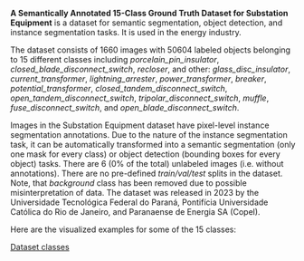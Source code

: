 **A Semantically Annotated 15-Class Ground Truth Dataset for Substation Equipment** is a dataset for semantic segmentation, object detection, and instance segmentation tasks. It is used in the energy industry. 

The dataset consists of 1660 images with 50604 labeled objects belonging to 15 different classes including *porcelain_pin_insulator*, *closed_blade_disconnect_switch*, *recloser*, and other: *glass_disc_insulator*, *current_transformer*, *lightning_arrester*, *power_transformer*, *breaker*, *potential_transformer*, *closed_tandem_disconnect_switch*, *open_tandem_disconnect_switch*, *tripolar_disconnect_switch*, *muffle*, *fuse_disconnect_switch*, and *open_blade_disconnect_switch*.

Images in the Substation Equipment dataset have pixel-level instance segmentation annotations. Due to the nature of the instance segmentation task, it can be automatically transformed into a semantic segmentation (only one mask for every class) or object detection (bounding boxes for every object) tasks. There are 6 (0% of the total) unlabeled images (i.e. without annotations). There are no pre-defined <i>train/val/test</i> splits in the dataset. Note, that *background* class has been removed due to possible misinterpretation of data. The dataset was released in 2023 by the Universidade Tecnológica Federal do Paraná, Pontifícia Universidade Católica do Rio de Janeiro, and Paranaense de Energia SA (Copel).

Here are the visualized examples for some of the 15 classes:

[Dataset classes](https://github.com/dataset-ninja/substation-equipment/raw/main/visualizations/classes_preview.webm)
